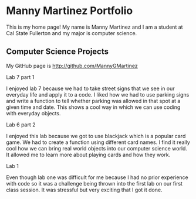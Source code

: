 # Manny Martinez Portfolio


This is my home page! My name is Manny Martinez and I am a student at Cal State Fullerton and my major is computer science.

## Computer Science Projects

My GitHub page is http://github.com/MannyGMartinez


Lab 7 part 1

  I enjoyed lab 7 because we had to take street signs that we see in our everyday life and apply it 
  to a code. I liked how we had to use parking signs and write a function to tell whether parking was allowed in that spot at a given time and date. This shows a cool way in which we can use coding with everyday objects.


Lab 6 part 2

  I enjoyed this lab because we got to use blackjack which is a popular card game. We had to create a function using different card names. I find it really cool how we can bring real world objects into our computer science world.
It allowed me to learn more about playing cards and how they work.



Lab 1

  Even though lab one was difficult for me because I had no prior experience with code so it was a challenge being thrown into the first lab on our first class session. It was stressful but very exciting that I got it done.
